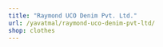 ```yaml
---
title: "Raymond UCO Denim Pvt. Ltd."
url: /yavatmal/raymond-uco-denim-pvt-ltd/
shop: clothes
---
```


